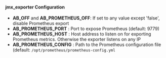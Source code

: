 #### jmx_exporter Configuration

* **AB_OFF** and **AB_PROMETHEUS_OFF**: If set to any value except 'false', disable Prometheus export
* **AB_PROMETHEUS_PORT** : Port to expose Prometheus (default: 9779)
* **AB_PROMETHEUS_HOST** : Host address to listen on for exporting Prometheus metrics. Otherwise the exporter listens on any IP
* **AB_PROMETHEUS_CONFIG** : Path to the Prometheus configuration file (default: `/opt/prometheus/prometheus-config.yml`
